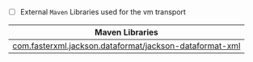 

 

- [ ] External `Maven` Libraries used for the vm transport

| Maven Libraries                                                                                                       |
|-----------------------------------------------------------------------------------------------------------------------|
| [com.fasterxml.jackson.dataformat/jackson-dataformat-xml](https://mvnrepository.com/artifact/com.fasterxml.jackson.dataformat/jackson-dataformat-xml/2.13.3) |
